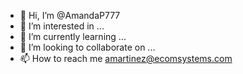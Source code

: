 - 👋 Hi, I’m @AmandaP777
- 👀 I’m interested in ...
- 🌱 I’m currently learning ...
- 💞️ I’m looking to collaborate on ...
- 📫 How to reach me amartinez@ecomsystems.com

<!---
AmandaP777/AmandaP777 is a ✨ special ✨ repository because its `README.md` (this file) appears on your GitHub profile.
You can click the Preview link to take a look at your changes.
--->
